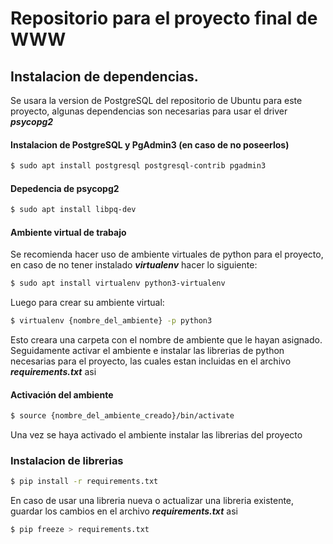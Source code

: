 # Repositorio para el proyecto final de WWW

## Instalacion de dependencias.

Se usara la version de PostgreSQL del repositorio de Ubuntu para este proyecto, algunas dependencias son necesarias para usar el driver ***psycopg2***  

#### Instalacion de PostgreSQL y PgAdmin3 (en caso de no poseerlos)

```sh
$ sudo apt install postgresql postgresql-contrib pgadmin3
```

#### Depedencia de psycopg2 

```sh
$ sudo apt install libpq-dev
```

#### Ambiente virtual de trabajo

Se recomienda hacer uso de ambiente virtuales de python para el proyecto, en caso de no tener instalado ***virtualenv*** hacer lo siguiente:

```sh
$ sudo apt install virtualenv python3-virtualenv
```

Luego para crear su ambiente virtual:

```sh
$ virtualenv {nombre_del_ambiente} -p python3 
```

Esto creara una carpeta con el nombre de ambiente que le hayan asignado.
Seguidamente activar el ambiente e instalar las librerias de python necesarias para el proyecto, las cuales estan incluidas en el archivo ***requirements.txt*** asi

#### Activación del ambiente

```sh
$ source {nombre_del_ambiente_creado}/bin/activate
```

Una vez se haya activado el ambiente instalar las librerias del proyecto
### Instalacion de librerias

```sh
$ pip install -r requirements.txt
```

En caso de usar una libreria nueva o actualizar una libreria existente, guardar los cambios en el archivo ***requirements.txt*** asi

```sh
$ pip freeze > requirements.txt
```
